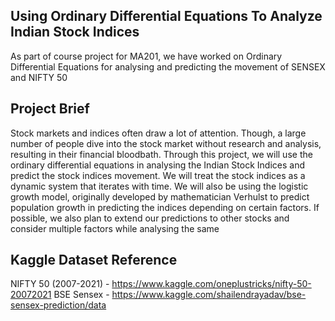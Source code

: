 Using Ordinary Differential Equations To Analyze Indian Stock Indices
----------------------------------------------------------------------------------------------------

As part of course project for MA201, we have worked on Ordinary Differential Equations for analysing
and predicting the movement of SENSEX and NIFTY 50

Project Brief
----------------------------------------------------------------------------------------------------
Stock markets and indices often draw a lot of attention. Though, a large number of
people dive into the stock market without research and analysis, resulting in their financial
bloodbath. Through this project, we will use the ordinary differential equations in analysing
the Indian Stock Indices and predict the stock indices movement. We will treat the stock
indices as a dynamic system that iterates with time. We will also be using the logistic growth
model, originally developed by mathematician Verhulst to predict population growth in
predicting the indices depending on certain factors. If possible, we also plan to extend our
predictions to other stocks and consider multiple factors while analysing the same

Kaggle Dataset Reference
----------------------------------------------------------------------------------------------------
NIFTY 50 (2007-2021) - https://www.kaggle.com/oneplustricks/nifty-50-20072021
BSE Sensex - https://www.kaggle.com/shailendrayadav/bse-sensex-prediction/data

